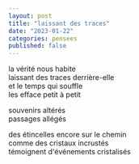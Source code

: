 ```yaml
---
layout: post
title: "laissant des traces"
date: "2023-01-22"
categories: pensees
published: false
---
```


la vérité nous habite  
laissant des traces derrière-elle  
et le temps qui souffle  
les efface petit à petit  

souvenirs altérés  
passages allégés  

des étincelles encore sur le chemin  
comme des cristaux incrustés  
témoignent d'événements cristalisés  



